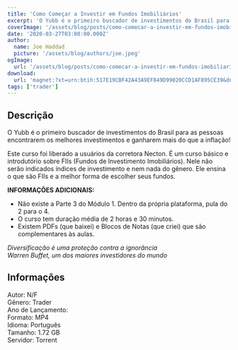 ```yaml
---
title: 'Como Começar a Investir em Fundos Imobiliários'
excerpt: 'O Yubb é o primeiro buscador de investimentos do Brasil para as pessoas encontrarem os melhores investimentos e ganharem mais do que a inflação!  Este curso foi liberado a usuários da corretora Necton. É um curso básico e introdutório sobre FIIs (Fundos de Investimento Imobiliários).'
coverImage: '/assets/blog/posts/como-comecar-a-investir-em-fundos-imobiliarios.jpg'
date: '2020-03-27T03:00:00.000Z'
author:
  name: Joe Haddad
  picture: '/assets/blog/authors/joe.jpeg'
ogImage:
  url: '/assets/blog/posts/como-comecar-a-investir-em-fundos-imobiliarios.jpg'
download:
  url: 'magnet:?xt=urn:btih:517E19CBF42A43A9EF849D99020CCD1AF895CE39&dn=Yubb%20-%20Como%20Come%c3%a7ar%20a%20Investir%20em%20Fundos%20Imobili%c3%a1rios&tr=udp%3a%2f%2ftracker.openbittorrent.com%3a1337%2fannounce&tr=udp%3a%2f%2ftracker.opentrackr.org%3a1337%2fannounce'
tags: ['trader']
---
```

<h2>Descrição</h2>
<p></p><p>O Yubb é o primeiro buscador de investimentos do Brasil para as pessoas encontrarem os melhores investimentos e ganharem mais do que a inflação!</p><p>Este curso foi liberado a usuários da corretora Necton. É um curso básico e introdutório sobre FIIs (Fundos de Investimento Imobiliários). Nele não serão indicados índices de investimento e nem nada do gênero. Ele ensina o que são FIIs e a melhor forma de escolher seus fundos. </p><p><strong>INFORMAÇÕES ADICIONAIS:</strong></p><ul><li>Não existe a Parte 3 do Módulo 1. Dentro da própria plataforma, pula do 2 para o 4.</li><li>O curso tem duração média de 2 horas e 30 minutos.</li><li>Existem PDFs (que baixei) e Blocos de Notas (que criei) que são complementares às aulas.</li></ul><p class="has-normal-font-size"><em>Diversificação é uma proteção contra a ignorância<br/>Warren Buffet, um dos maiores investidores do mundo</em></p><h2>Informações</h2><p>Autor: N/F<br/>Gênero: Trader<br/>Ano de Lançamento: <br/>Formato: MP4<br/>Idioma: Português<br/>Tamanho: 1.72 GB<br/>Servidor: Torrent</p>